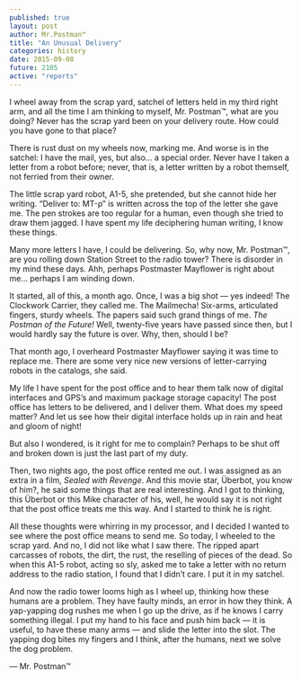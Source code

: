 ```yaml
---
published: true
layout: post
author: Mr.Postman™
title: "An Unusual Delivery"
categories: history
date: 2015-09-08
future: 2105
active: "reports"
---
```


I wheel away from the scrap yard, satchel of letters held in my third right arm, and all the time I am thinking to myself, Mr. Postman™, what are you doing? Never has the scrap yard been on your delivery route. How could you have gone to that place?

There is rust dust on my wheels now, marking me. And worse is in the satchel: I have the mail, yes, but also… a special order. Never have I taken a letter from a robot before; never, that is, a letter written by a robot themself, not ferried from their owner. 

The little scrap yard robot, A1-5, she pretended, but she cannot hide her writing. “Deliver to: MT-ρ” is written across the top of the letter she gave me. The pen strokes are too regular for a human, even though she tried to draw them jagged. I have spent my life deciphering human writing, I know these things. 

Many more letters I have, I could be delivering. So, why now, Mr. Postman™, are you rolling down Station Street to the radio tower? There is disorder in my mind these days. Ahh, perhaps Postmaster Mayflower is right about me… perhaps I am winding down. 

It started, all of this, a month ago. Once, I was a big shot  — yes indeed! The Clockwork Carrier, they called me. The Mailmecha! Six-arms, articulated fingers, sturdy wheels. The papers said such grand things of me. _The Postman of the Future!_ Well, twenty-five years have passed since then, but I would hardly say the future is over. Why, then, should I be?

That month ago, I overheard Postmaster Mayflower saying it was time to replace me. There are some very nice new versions of letter-carrying robots in the catalogs, she said. 

My life I have spent for the post office and to hear them talk now of digital interfaces and GPS’s and maximum package storage capacity! The post office has letters to be delivered, and I deliver them. What does my speed matter? And let us see how their digital interface holds up in rain and heat and gloom of night!

But also I wondered, is it right for me to complain? Perhaps to be shut off and broken down is just the last part of my duty. 

Then, two nights ago, the post office rented me out. I was assigned as an extra in a film, _Sealed with Revenge_. And this movie star, Überbot, you know of him?, he said some things that are real interesting. And I got to thinking, this Überbot or this Mike character of his, well, he would say it is not right that the post office treats me this way. And I started to think he is right. 

All these thoughts were whirring in my processor, and I decided I wanted to see where the post office means to send me. So today, I wheeled to the scrap yard. And no, I did not like what I saw there. The ripped apart carcasses of robots, the dirt, the rust, the reselling of pieces of the dead. So when this A1-5 robot, acting so sly, asked me to take a letter with no return address to the radio station, I found that I didn’t care. I put it in my satchel.

And now the radio tower looms high as I wheel up, thinking how these humans are a problem. They have faulty minds, an error in how they think. A yap-yapping dog rushes me when I go up the drive, as if he knows I carry something illegal. I put my hand to his face and push him back — it is useful, to have these many arms — and slide the letter into the slot. The yapping dog bites my fingers and I think, after the humans, next we solve the dog problem. 

— Mr. Postman™
